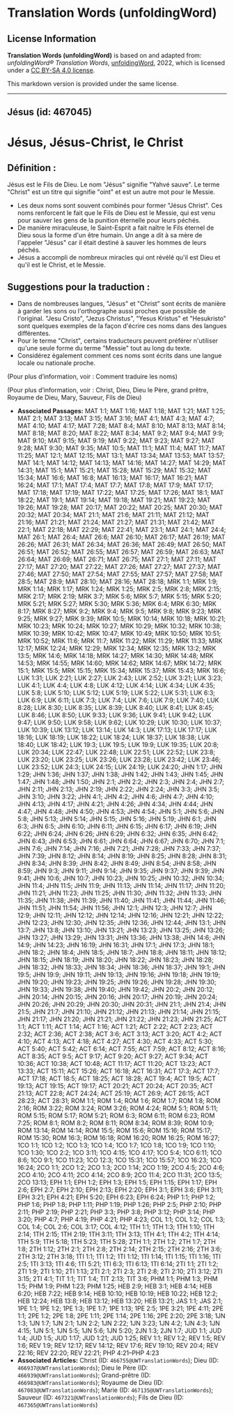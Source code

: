 # Translation Words (unfoldingWord)

## License Information

**Translation Words (unfoldingWord)** is based on and adapted from: _unfoldingWord® Translation Words_, [unfoldingWord](https://unfoldingword.org/utw), 2022, which is licensed under a [CC BY-SA 4.0 license](https://creativecommons.org/licenses/by-sa/4.0/legalcode.en).

This markdown version is provided under the same license.



--------------------------------

## Jésus (id: 467045)

Jésus, Jésus\-Christ, le Christ
===============================

Définition :
------------

Jésus est le Fils de Dieu. Le nom "Jésus" signifie "Yahvé sauve". Le terme "Christ" est un titre qui signifie "oint" et est un autre mot pour le Messie.

* Les deux noms sont souvent combinés pour former "Jésus Christ". Ces noms renforcent le fait que le Fils de Dieu est le Messie, qui est venu pour sauver les gens de la punition éternelle pour leurs péchés.
* De manière miraculeuse, le Saint\-Esprit a fait naître le Fils éternel de Dieu sous la forme d'un être humain. Un ange a dit à sa mère de l'appeler "Jésus" car il était destiné à sauver les hommes de leurs péchés.
* Jésus a accompli de nombreux miracles qui ont révélé qu'il est Dieu et qu'il est le Christ, et le Messie.

Suggestions pour la traduction :
--------------------------------

* Dans de nombreuses langues, "Jésus" et "Christ" sont écrits de manière à garder les sons ou l'orthographe aussi proches que possible de l'original. "Jesu Cristo", "Jezus Christus", "Yesus Kristus" et "Hesukristo" sont quelques exemples de la façon d'écrire ces noms dans des langues différentes.
* Pour le terme "Christ", certains traducteurs peuvent préférer n'utiliser qu'une seule forme du terme "Messie" tout au long du texte.
* Considérez également comment ces noms sont écrits dans une langue locale ou nationale proche.

(Pour plus d’information, voir : Comment traduire les noms)

(Pour plus d’information, voir : Christ, Dieu, Dieu le Père, grand prêtre, Royaume de Dieu, Mary, Sauveur, Fils de Dieu)

* **Associated Passages:** MAT 1:1; MAT 1:16; MAT 1:18; MAT 1:21; MAT 1:25; MAT 2:1; MAT 3:13; MAT 3:15; MAT 3:16; MAT 4:1; MAT 4:3; MAT 4:7; MAT 4:10; MAT 4:17; MAT 7:28; MAT 8:4; MAT 8:10; MAT 8:13; MAT 8:14; MAT 8:18; MAT 8:20; MAT 8:22; MAT 8:34; MAT 9:2; MAT 9:4; MAT 9:9; MAT 9:10; MAT 9:15; MAT 9:19; MAT 9:22; MAT 9:23; MAT 9:27; MAT 9:28; MAT 9:30; MAT 9:35; MAT 10:5; MAT 11:1; MAT 11:4; MAT 11:7; MAT 11:25; MAT 12:1; MAT 12:15; MAT 13:1; MAT 13:34; MAT 13:53; MAT 13:57; MAT 14:1; MAT 14:12; MAT 14:13; MAT 14:16; MAT 14:27; MAT 14:29; MAT 14:31; MAT 15:1; MAT 15:21; MAT 15:28; MAT 15:29; MAT 15:32; MAT 15:34; MAT 16:6; MAT 16:8; MAT 16:13; MAT 16:17; MAT 16:21; MAT 16:24; MAT 17:1; MAT 17:4; MAT 17:7; MAT 17:8; MAT 17:9; MAT 17:17; MAT 17:18; MAT 17:19; MAT 17:22; MAT 17:25; MAT 17:26; MAT 18:1; MAT 18:22; MAT 19:1; MAT 19:14; MAT 19:18; MAT 19:21; MAT 19:23; MAT 19:26; MAT 19:28; MAT 20:17; MAT 20:22; MAT 20:25; MAT 20:30; MAT 20:32; MAT 20:34; MAT 21:1; MAT 21:6; MAT 21:11; MAT 21:12; MAT 21:16; MAT 21:21; MAT 21:24; MAT 21:27; MAT 21:31; MAT 21:42; MAT 22:1; MAT 22:18; MAT 22:29; MAT 22:41; MAT 23:1; MAT 24:1; MAT 24:4; MAT 26:1; MAT 26:4; MAT 26:6; MAT 26:10; MAT 26:17; MAT 26:19; MAT 26:26; MAT 26:31; MAT 26:34; MAT 26:36; MAT 26:49; MAT 26:50; MAT 26:51; MAT 26:52; MAT 26:55; MAT 26:57; MAT 26:59; MAT 26:63; MAT 26:64; MAT 26:69; MAT 26:71; MAT 26:75; MAT 27:1; MAT 27:11; MAT 27:17; MAT 27:20; MAT 27:22; MAT 27:26; MAT 27:27; MAT 27:37; MAT 27:46; MAT 27:50; MAT 27:54; MAT 27:55; MAT 27:57; MAT 27:58; MAT 28:5; MAT 28:9; MAT 28:10; MAT 28:16; MAT 28:18; MRK 1:1; MRK 1:9; MRK 1:14; MRK 1:17; MRK 1:24; MRK 1:25; MRK 2:5; MRK 2:8; MRK 2:15; MRK 2:17; MRK 2:19; MRK 3:7; MRK 5:6; MRK 5:7; MRK 5:15; MRK 5:20; MRK 5:21; MRK 5:27; MRK 5:30; MRK 5:36; MRK 6:4; MRK 6:30; MRK 8:17; MRK 8:27; MRK 9:2; MRK 9:4; MRK 9:5; MRK 9:8; MRK 9:23; MRK 9:25; MRK 9:27; MRK 9:39; MRK 10:5; MRK 10:14; MRK 10:18; MRK 10:21; MRK 10:23; MRK 10:24; MRK 10:27; MRK 10:29; MRK 10:32; MRK 10:38; MRK 10:39; MRK 10:42; MRK 10:47; MRK 10:49; MRK 10:50; MRK 10:51; MRK 10:52; MRK 11:6; MRK 11:7; MRK 11:22; MRK 11:29; MRK 11:33; MRK 12:17; MRK 12:24; MRK 12:29; MRK 12:34; MRK 12:35; MRK 13:2; MRK 13:5; MRK 14:6; MRK 14:18; MRK 14:27; MRK 14:30; MRK 14:48; MRK 14:53; MRK 14:55; MRK 14:60; MRK 14:62; MRK 14:67; MRK 14:72; MRK 15:1; MRK 15:5; MRK 15:15; MRK 15:34; MRK 15:37; MRK 15:43; MRK 16:6; LUK 1:31; LUK 2:21; LUK 2:27; LUK 2:43; LUK 2:52; LUK 3:21; LUK 3:23; LUK 4:1; LUK 4:4; LUK 4:8; LUK 4:12; LUK 4:14; LUK 4:34; LUK 4:35; LUK 5:8; LUK 5:10; LUK 5:12; LUK 5:19; LUK 5:22; LUK 5:31; LUK 6:3; LUK 6:9; LUK 6:11; LUK 7:3; LUK 7:4; LUK 7:6; LUK 7:9; LUK 7:40; LUK 8:28; LUK 8:30; LUK 8:35; LUK 8:39; LUK 8:40; LUK 8:41; LUK 8:45; LUK 8:46; LUK 8:50; LUK 9:33; LUK 9:36; LUK 9:41; LUK 9:42; LUK 9:47; LUK 9:50; LUK 9:58; LUK 9:62; LUK 10:29; LUK 10:30; LUK 10:37; LUK 10:39; LUK 13:12; LUK 13:14; LUK 14:3; LUK 17:13; LUK 17:17; LUK 18:16; LUK 18:19; LUK 18:22; LUK 18:24; LUK 18:37; LUK 18:38; LUK 18:40; LUK 18:42; LUK 19:3; LUK 19:5; LUK 19:9; LUK 19:35; LUK 20:8; LUK 20:34; LUK 22:47; LUK 22:48; LUK 22:51; LUK 22:52; LUK 23:8; LUK 23:20; LUK 23:25; LUK 23:26; LUK 23:28; LUK 23:42; LUK 23:46; LUK 23:52; LUK 24:3; LUK 24:15; LUK 24:19; LUK 24:20; JHN 1:17; JHN 1:29; JHN 1:36; JHN 1:37; JHN 1:38; JHN 1:42; JHN 1:43; JHN 1:45; JHN 1:47; JHN 1:48; JHN 1:50; JHN 2:1; JHN 2:2; JHN 2:3; JHN 2:4; JHN 2:7; JHN 2:11; JHN 2:13; JHN 2:19; JHN 2:22; JHN 2:24; JHN 3:3; JHN 3:5; JHN 3:10; JHN 3:22; JHN 4:1; JHN 4:2; JHN 4:6; JHN 4:7; JHN 4:10; JHN 4:13; JHN 4:17; JHN 4:21; JHN 4:26; JHN 4:34; JHN 4:44; JHN 4:47; JHN 4:48; JHN 4:50; JHN 4:53; JHN 4:54; JHN 5:1; JHN 5:6; JHN 5:8; JHN 5:13; JHN 5:14; JHN 5:15; JHN 5:16; JHN 5:19; JHN 6:1; JHN 6:3; JHN 6:5; JHN 6:10; JHN 6:11; JHN 6:15; JHN 6:17; JHN 6:19; JHN 6:22; JHN 6:24; JHN 6:26; JHN 6:29; JHN 6:32; JHN 6:35; JHN 6:42; JHN 6:43; JHN 6:53; JHN 6:61; JHN 6:64; JHN 6:67; JHN 6:70; JHN 7:1; JHN 7:6; JHN 7:14; JHN 7:16; JHN 7:21; JHN 7:28; JHN 7:33; JHN 7:37; JHN 7:39; JHN 8:12; JHN 8:14; JHN 8:19; JHN 8:25; JHN 8:28; JHN 8:31; JHN 8:34; JHN 8:39; JHN 8:42; JHN 8:49; JHN 8:54; JHN 8:58; JHN 8:59; JHN 9:3; JHN 9:11; JHN 9:14; JHN 9:35; JHN 9:37; JHN 9:39; JHN 9:41; JHN 10:6; JHN 10:7; JHN 10:23; JHN 10:25; JHN 10:32; JHN 10:34; JHN 11:4; JHN 11:5; JHN 11:9; JHN 11:13; JHN 11:14; JHN 11:17; JHN 11:20; JHN 11:21; JHN 11:23; JHN 11:25; JHN 11:30; JHN 11:32; JHN 11:33; JHN 11:35; JHN 11:38; JHN 11:39; JHN 11:40; JHN 11:41; JHN 11:44; JHN 11:46; JHN 11:51; JHN 11:54; JHN 11:56; JHN 12:1; JHN 12:3; JHN 12:7; JHN 12:9; JHN 12:11; JHN 12:12; JHN 12:14; JHN 12:16; JHN 12:21; JHN 12:22; JHN 12:23; JHN 12:30; JHN 12:35; JHN 12:36; JHN 12:44; JHN 13:1; JHN 13:7; JHN 13:8; JHN 13:10; JHN 13:21; JHN 13:23; JHN 13:25; JHN 13:26; JHN 13:27; JHN 13:29; JHN 13:31; JHN 13:36; JHN 13:38; JHN 14:6; JHN 14:9; JHN 14:23; JHN 16:19; JHN 16:31; JHN 17:1; JHN 17:3; JHN 18:1; JHN 18:2; JHN 18:4; JHN 18:5; JHN 18:7; JHN 18:8; JHN 18:11; JHN 18:12; JHN 18:15; JHN 18:19; JHN 18:20; JHN 18:22; JHN 18:23; JHN 18:28; JHN 18:32; JHN 18:33; JHN 18:34; JHN 18:36; JHN 18:37; JHN 19:1; JHN 19:5; JHN 19:9; JHN 19:11; JHN 19:13; JHN 19:16; JHN 19:18; JHN 19:19; JHN 19:20; JHN 19:23; JHN 19:25; JHN 19:26; JHN 19:28; JHN 19:30; JHN 19:33; JHN 19:38; JHN 19:40; JHN 19:42; JHN 20:2; JHN 20:12; JHN 20:14; JHN 20:15; JHN 20:16; JHN 20:17; JHN 20:19; JHN 20:24; JHN 20:26; JHN 20:29; JHN 20:30; JHN 20:31; JHN 21:1; JHN 21:4; JHN 21:5; JHN 21:7; JHN 21:10; JHN 21:12; JHN 21:13; JHN 21:14; JHN 21:15; JHN 21:17; JHN 21:20; JHN 21:21; JHN 21:22; JHN 21:23; JHN 21:25; ACT 1:1; ACT 1:11; ACT 1:14; ACT 1:16; ACT 1:21; ACT 2:22; ACT 2:23; ACT 2:32; ACT 2:36; ACT 2:38; ACT 3:6; ACT 3:13; ACT 3:20; ACT 4:2; ACT 4:10; ACT 4:13; ACT 4:18; ACT 4:27; ACT 4:30; ACT 4:33; ACT 5:30; ACT 5:40; ACT 5:42; ACT 6:14; ACT 7:55; ACT 7:59; ACT 8:12; ACT 8:16; ACT 8:35; ACT 9:5; ACT 9:17; ACT 9:20; ACT 9:27; ACT 9:34; ACT 10:36; ACT 10:38; ACT 10:48; ACT 11:17; ACT 11:20; ACT 13:23; ACT 13:33; ACT 15:11; ACT 15:26; ACT 16:18; ACT 16:31; ACT 17:3; ACT 17:7; ACT 17:18; ACT 18:5; ACT 18:25; ACT 18:28; ACT 19:4; ACT 19:5; ACT 19:13; ACT 19:15; ACT 19:17; ACT 20:21; ACT 20:24; ACT 20:35; ACT 21:13; ACT 22:8; ACT 24:24; ACT 25:19; ACT 26:9; ACT 26:15; ACT 28:23; ACT 28:31; ROM 1:1; ROM 1:4; ROM 1:6; ROM 1:7; ROM 1:8; ROM 2:16; ROM 3:22; ROM 3:24; ROM 3:26; ROM 4:24; ROM 5:1; ROM 5:11; ROM 5:15; ROM 5:17; ROM 5:21; ROM 6:3; ROM 6:11; ROM 6:23; ROM 7:25; ROM 8:1; ROM 8:2; ROM 8:11; ROM 8:34; ROM 8:39; ROM 10:9; ROM 13:14; ROM 14:14; ROM 15:5; ROM 15:6; ROM 15:16; ROM 15:17; ROM 15:30; ROM 16:3; ROM 16:18; ROM 16:20; ROM 16:25; ROM 16:27; 1CO 1:1; 1CO 1:2; 1CO 1:3; 1CO 1:4; 1CO 1:7; 1CO 1:8; 1CO 1:9; 1CO 1:10; 1CO 1:30; 1CO 2:2; 1CO 3:11; 1CO 4:15; 1CO 4:17; 1CO 5:4; 1CO 6:11; 1CO 8:6; 1CO 9:1; 1CO 11:23; 1CO 12:3; 1CO 15:31; 1CO 15:57; 1CO 16:23; 1CO 16:24; 2CO 1:1; 2CO 1:2; 2CO 1:3; 2CO 1:14; 2CO 1:19; 2CO 4:5; 2CO 4:6; 2CO 4:10; 2CO 4:11; 2CO 4:14; 2CO 8:9; 2CO 11:4; 2CO 11:31; 2CO 13:5; 2CO 13:13; EPH 1:1; EPH 1:2; EPH 1:3; EPH 1:5; EPH 1:15; EPH 1:17; EPH 2:6; EPH 2:7; EPH 2:10; EPH 2:13; EPH 2:20; EPH 3:1; EPH 3:6; EPH 3:11; EPH 3:21; EPH 4:21; EPH 5:20; EPH 6:23; EPH 6:24; PHP 1:1; PHP 1:2; PHP 1:6; PHP 1:8; PHP 1:11; PHP 1:19; PHP 1:26; PHP 2:5; PHP 2:10; PHP 2:11; PHP 2:19; PHP 2:21; PHP 3:3; PHP 3:8; PHP 3:12; PHP 3:14; PHP 3:20; PHP 4:7; PHP 4:19; PHP 4:21; PHP 4:23; COL 1:1; COL 1:2; COL 1:3; COL 1:4; COL 2:6; COL 3:17; COL 4:12; 1TH 1:1; 1TH 1:3; 1TH 1:10; 1TH 2:14; 1TH 2:15; 1TH 2:19; 1TH 3:11; 1TH 3:13; 1TH 4:1; 1TH 4:2; 1TH 4:14; 1TH 5:9; 1TH 5:18; 1TH 5:23; 1TH 5:28; 2TH 1:1; 2TH 1:2; 2TH 1:7; 2TH 1:8; 2TH 1:12; 2TH 2:1; 2TH 2:8; 2TH 2:14; 2TH 2:15; 2TH 2:16; 2TH 3:6; 2TH 3:12; 2TH 3:18; 1TI 1:1; 1TI 1:2; 1TI 1:12; 1TI 1:14; 1TI 1:15; 1TI 1:16; 1TI 2:5; 1TI 3:13; 1TI 4:6; 1TI 5:21; 1TI 6:3; 1TI 6:13; 1TI 6:14; 2TI 1:1; 2TI 1:2; 2TI 1:9; 2TI 1:10; 2TI 1:13; 2TI 2:1; 2TI 2:3; 2TI 2:8; 2TI 2:10; 2TI 3:12; 2TI 3:15; 2TI 4:1; TIT 1:1; TIT 1:4; TIT 2:13; TIT 3:6; PHM 1:1; PHM 1:3; PHM 1:5; PHM 1:9; PHM 1:23; PHM 1:25; HEB 2:9; HEB 3:1; HEB 4:14; HEB 6:20; HEB 7:22; HEB 9:14; HEB 10:10; HEB 10:19; HEB 10:22; HEB 12:2; HEB 12:24; HEB 13:8; HEB 13:12; HEB 13:20; HEB 13:21; JAS 1:1; JAS 2:1; 1PE 1:1; 1PE 1:2; 1PE 1:3; 1PE 1:7; 1PE 1:13; 1PE 2:5; 1PE 3:21; 1PE 4:11; 2PE 1:1; 2PE 1:2; 2PE 1:8; 2PE 1:11; 2PE 1:14; 2PE 1:16; 2PE 2:20; 2PE 3:18; 1JN 1:3; 1JN 1:7; 1JN 2:1; 1JN 2:2; 1JN 2:22; 1JN 3:23; 1JN 4:2; 1JN 4:3; 1JN 4:15; 1JN 5:1; 1JN 5:5; 1JN 5:6; 1JN 5:20; 2JN 1:3; 2JN 1:7; JUD 1:1; JUD 1:4; JUD 1:5; JUD 1:17; JUD 1:21; JUD 1:25; REV 1:1; REV 1:2; REV 1:5; REV 1:6; REV 1:9; REV 12:17; REV 14:12; REV 17:6; REV 19:10; REV 20:4; REV 22:16; REV 22:20; REV 22:21; PHP 4:21–PHP 4:23
* **Associated Articles:** Christ (ID: `466755@UWTranslationWords`); Dieu (ID: `466937@UWTranslationWords`); Dieu le Père (ID: `466939@UWTranslationWords`); Grand-prêtre (ID: `466983@UWTranslationWords`); Royaume de Dieu (ID: `467083@UWTranslationWords`); Marie (ID: `467135@UWTranslationWords`); Sauveur (ID: `467321@UWTranslationWords`); Fils de Dieu (ID: `467365@UWTranslationWords`)

